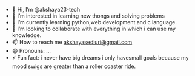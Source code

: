 - 👋 Hi, I’m @akshaya23-tech
- 👀 I’m interested in learning new thongs and solving problems
- 🌱 I’m currently learning python,web development and c language.
- 💞️ I’m looking to collaborate with everything in which i can use my knowledge.
- 📫 How to reach me akshayasedluri@gmail.com
- 😄 Pronouns: ...
- ⚡ Fun fact: i never have big dreams i only havesmall goals because my mood swigs are greater than a roller coaster ride.

<!---
akshaya23-tech/akshaya23-tech is a ✨ special ✨ repository because its `README.md` (this file) appears on your GitHub profile.
You can click the Preview link to take a look at your changes.
--->
